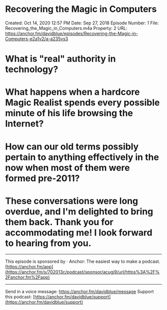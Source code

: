 # Recovering the Magic in Computers

Created: Oct 14, 2020 12:57 PM
Date: Sep 27, 2018
Episode Number: 1
File: Recovering_the_Magic_in_Computers.m4a
Property: 2
URL: https://anchor.fm/davidblue/episodes/Recovering-the-Magic-in-Computers-e2a1v2/a-a235vs3

# What is "real" authority in technology?

# What happens when a hardcore Magic Realist spends every possible minute of his life browsing the Internet?

# How can our old terms possibly pertain to anything effectively in the now when most of them were formed pre-2011?

# These conversations were long overdue, and I'm delighted to bring them back. Thank you for accommodating me! I look forward to hearing from you.

- --

This episode is sponsored by
· Anchor: The easiest way to make a podcast. [https://anchor.fm/app](https://anchor.fm/s/702013c/podcast/sponsor/acugj9/url/https%3A%2F%2Fanchor.fm%2Fapp)

- --

Send in a voice message: https://anchor.fm/davidblue/message
Support this podcast: [https://anchor.fm/davidblue/support](https://anchor.fm/davidblue/support)